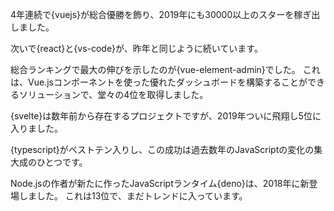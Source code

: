 4年連続で{vuejs}が総合優勝を飾り、2019年にも30000以上のスターを稼ぎ出しました。

次いで{react}と{vs-code}が、昨年と同じように続いています。

総合ランキングで最大の伸びを示したのが{vue-element-admin}でした。
これは、Vue.jsコンポーネントを使った優れたダッシュボードを構築することができるソリューションで、堂々の4位を取得しました。

{svelte}は数年前から存在するプロジェクトですが、2019年ついに飛翔し5位に入りました。

{typescript}がベストテン入りし、この成功は過去数年のJavaScriptの変化の集大成のひとつです。

Node.jsの作者が新たに作ったJavaScriptランタイム{deno}は、2018年に新登場しました。
これは13位で、まだトレンドに入っています。
